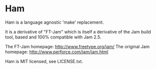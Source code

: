 Ham
===

Ham is a language agnostic 'make' replacement.

It is a derivative of "FT-Jam" which is itself a derivative of the Jam build
tool, based and 100% compatible with Jam 2.5.

The FT-Jam homepage: http://www.freetype.org/jam/
The original Jam homepage: http://www.perforce.com/jam/jam.html

Ham is MIT licensed, see LICENSE.txt.
